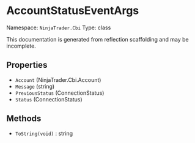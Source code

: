 # AccountStatusEventArgs

Namespace: `NinjaTrader.Cbi`
Type: class

This documentation is generated from reflection scaffolding and may be incomplete.

## Properties
- `Account` (NinjaTrader.Cbi.Account)
- `Message` (string)
- `PreviousStatus` (ConnectionStatus)
- `Status` (ConnectionStatus)

## Methods
- `ToString(void)` : string
